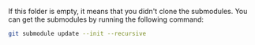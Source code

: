 If this folder is empty, it means that you didn't clone the submodules. You can get the submodules by running the following command:

```bash
git submodule update --init --recursive
```
